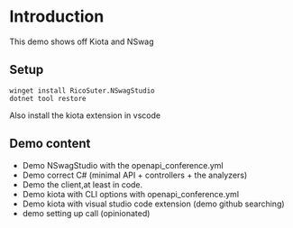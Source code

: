 # Introduction
This demo shows off Kiota and NSwag

## Setup
```
winget install RicoSuter.NSwagStudio
dotnet tool restore
```

Also install the kiota extension in vscode

## Demo content
- Demo NSwagStudio with the openapi_conference.yml
- Demo correct C# (minimal API + controllers + the analyzers)
- Demo the client,at least in code.
- Demo kiota with CLI options with openapi_conference.yml
- Demo kiota with visual studio code extension (demo github searching)
- demo setting up call (opinionated)
